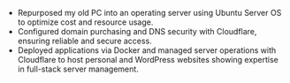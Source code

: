 - Repurposed my old PC into an operating server using Ubuntu Server OS to optimize cost and resource usage.
- Configured domain purchasing and DNS security with Cloudflare, ensuring reliable and secure access.
- Deployed applications via Docker and managed server operations with Cloudflare to host personal and WordPress websites showing expertise in full-stack server management.
